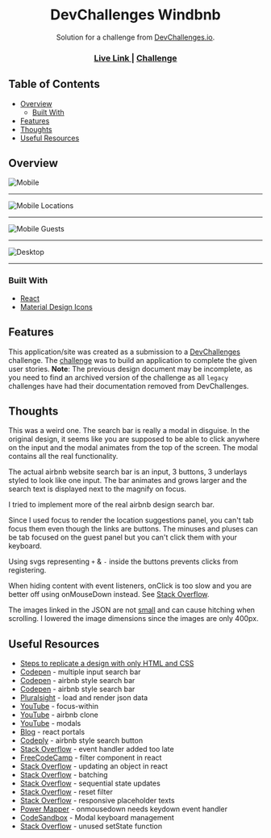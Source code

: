 <h1 align="center">DevChallenges Windbnb</h1>

<div align="center">
   Solution for a challenge from  <a href="http://devchallenges.io" target="_blank">DevChallenges.io</a>.
</div>

<div align="center">
  <h3>
    <a href="https://jdegand.github.io/devchallenges-windbnb">
      Live Link
    </a>
    <span> | </span>
    <a href="https://web.archive.org/web/20240417023514/https://legacy.devchallenges.io/challenges/3JFYedSOZqAxYuOCNmYD">
      Challenge
    </a>
  </h3>
</div>

## Table of Contents

- [Overview](#overview)
  - [Built With](#built-with)
- [Features](#features)
- [Thoughts](#thoughts)
- [Useful Resources](#useful-resources)

## Overview

![Mobile](screenshots/devchallenges-windbnb-mobile.png)

***

![Mobile Locations](screenshots/devchallenges-windbnb-mobile-locations.png)

***

![Mobile Guests](screenshots/devchallenges-windbnb-mobile-guests.png)

***

![Desktop](screenshots/devchallenges-windbnb-desktop.png)

***

### Built With

- [React](https://reactjs.org/)
- [Material Design Icons](https://materialdesignicons.com/)

## Features

This application/site was created as a submission to a [DevChallenges](https://devchallenges.io/challenges) challenge. The [challenge](https://web.archive.org/web/20240417023514/https://legacy.devchallenges.io/challenges/3JFYedSOZqAxYuOCNmYD) was to build an application to complete the given user stories. **Note**: The previous design document may be incomplete, as you need to find an archived version of the challenge as all `legacy` challenges have had their documentation removed from DevChallenges.

## Thoughts

This was a weird one. The search bar is really a modal in disguise.  In the original design, it seems like you are supposed to be able to click anywhere on the input and the modal animates from the top of the screen.  The modal contains all the real functionality. 

The actual airbnb website search bar is an input, 3 buttons, 3 underlays styled to look like one input.  The bar animates and grows larger and the search text is displayed next to the magnify on focus.  

I tried to implement more of the real airbnb design search bar.

Since I used focus to render the location suggestions panel, you can't tab focus them even though the links are buttons.  The minuses and pluses can be tab focused on the guest panel but you can't click them with your keyboard.

Using svgs representing `+` & `-` inside the buttons prevents clicks from registering. 

When hiding content with event listeners, onClick is too slow and you are better off using onMouseDown instead. See [Stack Overflow](https://stackoverflow.com/questions/69632325/element-click-doesnt-fire-when-the-element-gets-hidden).

The images linked in the JSON are not [small](https://images.unsplash.com/photo-1505873242700-f289a29e1e0f?ixlib=rb-1.2.1&auto=format&fit=crop&w=2255&q=80) and can cause hitching when scrolling. I lowered the image dimensions since the images are only 400px.

## Useful Resources

- [Steps to replicate a design with only HTML and CSS](https://devchallenges-blogs.web.app/how-to-replicate-design/)
- [Codepen](https://codepen.io/alexandrecanijo/pen/dLWZmO) - multiple input search bar
- [Codepen](https://codepen.io/ronalson/pen/xLWLZK) - airbnb style search bar
- [Codepen](https://codepen.io/thubz/pen/Pooxegp) - airbnb style search bar
- [Pluralsight](https://www.pluralsight.com/guides/load-and-render-json-data-into-react-components) - load and render json data 
- [YouTube](https://www.youtube.com/watch?v=DonxmmWW7Tk) - focus-within
- [YouTube](https://www.youtube.com/watch?v=WuWbunhmDsE) - airbnb clone
- [YouTube](https://www.youtube.com/watch?v=LyLa7dU5tp8) - modals
- [Blog](https://blog.logrocket.com/build-modal-with-react-portals/) - react portals
- [Codeply](https://www.codeply.com/p/Dv7ynKFM6J) - airbnb style search button
- [Stack Overflow](https://stackoverflow.com/questions/69632325/element-click-doesnt-fire-when-the-element-gets-hidden) - event handler added too late
- [FreeCodeCamp](https://www.freecodecamp.org/news/how-to-make-a-filter-component-in-react/) - filter component in react
- [Stack Overflow](https://stackoverflow.com/questions/43638938/updating-an-object-with-setstate-in-react) - updating an object in react
- [Stack Overflow](https://stackoverflow.com/questions/53048495/does-react-batch-state-update-functions-when-using-hooks) - batching
- [Stack Overflow](https://stackoverflow.com/questions/62111453/react-js-how-to-sequentially-synchronously-update-states-that-depend-on-each) - sequential state updates
- [Stack Overflow](https://stackoverflow.com/questions/41896161/cant-reset-filter-after-clearing-input-react) - reset filter
- [Stack Overflow](https://stackoverflow.com/questions/18176102/swap-placeholder-text-based-on-resolution-media-query) - responsive placeholder texts
- [Power Mapper](https://www.powermapper.com/products/sortsite/rules/accscriptmousedownnokeyboard/) - onmousedown needs keydown event handler
- [CodeSandbox](https://codesandbox.io/s/div-keyboard-management-x30wu?file=/src/App.js:0-1020) - Modal keyboard management
- [Stack Overflow](https://stackoverflow.com/questions/65722635/how-do-i-avoid-unused-setstate-functions-can-react-usestate-be-created-without) - unused setState function
